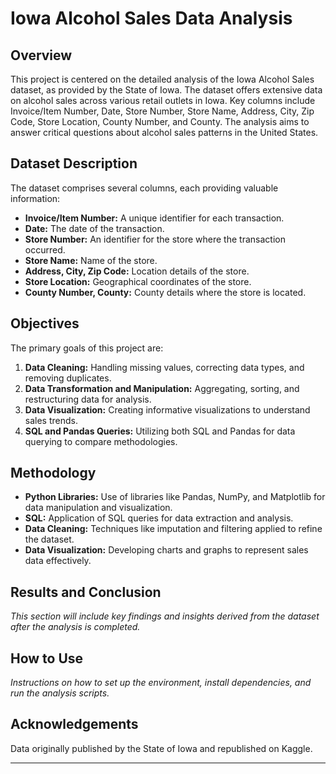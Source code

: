# Iowa Alcohol Sales Data Analysis

## Overview

This project is centered on the detailed analysis of the Iowa Alcohol Sales dataset, as provided by the State of Iowa. The dataset offers extensive data on alcohol sales across various retail outlets in Iowa. Key columns include Invoice/Item Number, Date, Store Number, Store Name, Address, City, Zip Code, Store Location, County Number, and County. The analysis aims to answer critical questions about alcohol sales patterns in the United States.

## Dataset Description

The dataset comprises several columns, each providing valuable information:

- **Invoice/Item Number:** A unique identifier for each transaction.
- **Date:** The date of the transaction.
- **Store Number:** An identifier for the store where the transaction occurred.
- **Store Name:** Name of the store.
- **Address, City, Zip Code:** Location details of the store.
- **Store Location:** Geographical coordinates of the store.
- **County Number, County:** County details where the store is located.

## Objectives

The primary goals of this project are:

1. **Data Cleaning:** Handling missing values, correcting data types, and removing duplicates.
2. **Data Transformation and Manipulation:** Aggregating, sorting, and restructuring data for analysis.
3. **Data Visualization:** Creating informative visualizations to understand sales trends.
4. **SQL and Pandas Queries:** Utilizing both SQL and Pandas for data querying to compare methodologies.

## Methodology

- **Python Libraries:** Use of libraries like Pandas, NumPy, and Matplotlib for data manipulation and visualization.
- **SQL:** Application of SQL queries for data extraction and analysis.
- **Data Cleaning:** Techniques like imputation and filtering applied to refine the dataset.
- **Data Visualization:** Developing charts and graphs to represent sales data effectively.

## Results and Conclusion

*This section will include key findings and insights derived from the dataset after the analysis is completed.*

## How to Use

*Instructions on how to set up the environment, install dependencies, and run the analysis scripts.*

## Acknowledgements

Data originally published by the State of Iowa and republished on Kaggle.

---
